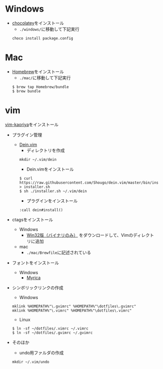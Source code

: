 # Windows
- [chocolatey](https://chocolatey.org/)をインストール
    - `./windows/`に移動して下記実行
    ```
    choco install package.config
    ```


# Mac
- [Homebrew](https://brew.sh/index_ja.html)をインストール
    - `./mac/`に移動して下記実行
    ```
    $ brew tap Homebrew/bundle
    $ brew bundle
    ```


# vim
[vim-kaoriya](https://github.com/koron/vim-kaoriya/releases)をインストール

- プラグイン管理
    - [Dein.vim](https://github.com/Shougo/dein.vim)
        - ディレクトリを作成
        ```
        mkdir ~/.vim/dein
        ```
        - Dein.vimをインストール
        ```
        $ curl https://raw.githubusercontent.com/Shougo/dein.vim/master/bin/installer.sh > installer.sh
        $ sh ./installer.sh ~/.vim/dein
        ```
        - プラグインをインストール
        ```
        :call dein#install()
        ```
- ctagsをインストール
    - Windows
        - [Win32版（バイナリのみ）](http://hp.vector.co.jp/authors/VA025040/ctags/) をダウンロードして、Vimのディレクトリに追加
    - mac
        - `./mac/Brewfile`に記述されている
- フォントをインストール
    - Windows
        - [Myrica](https://github.com/tomokuni/Myrica)
- シンボリックリンクの作成
    - Windows
    ```
    mklink %HOMEPATH%"\.gvimrc" %HOMEPATH%"\dotfiles\.gvimrc"
    mklink %HOMEPATH%"\.vimrc" %HOMEPATH%"\dotfiles\.vimrc"
    ```
    - Linux
    ```
    $ ln -sf ~/dotfiles/.vimrc ~/.vimrc
    $ ln -sf ~/dotfiles/.gvimrc ~/.gvimrc
    ```

- そのほか
    - undo用ファルダの作成
    ```
    mkdir ~/.vim/undo
    ```

